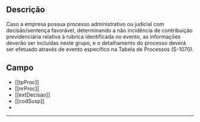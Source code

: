 ## Descrição
Caso a empresa possua processo administrativo ou judicial com decisão/sentença favorável, determinando a não incidência de contribuição previdenciária relativa à rubrica
identificada no evento, as informações deverão ser incluídas neste grupo, e o detalhamento do processo deverá ser efetuado através de evento específico na Tabela de Processos (S-1070).
## Campo
- [[tpProc]]
- [[nrProc]]
- [[extDecisao]]
- [[codSusp]]
- 


---
